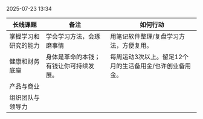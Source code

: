 2025-07-23 13:34

| 长线课题       | 备注                  | 如何行动                           |
| ---------- | ------------------- | ------------------------------ |
| 掌握学习和研究的能力 | 学会学习方法，会琢磨事情        | 用笔记软件整理/复盘学习方法，方便复用。           |
| 健康和财务底座    | 身体是革命的本钱；有钱让你可持续发展。 | 每周运动3次以上。留足12个月的生活备用金/也许创业备用金。 |
| 产品与商业      |                     |                                |
| 组织团队与领导力   |                     |                                |

